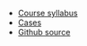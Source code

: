 - [Course syllabus](https://epogrebnyak.github.io/corporate-banking-course/syllabus/index.html)
- [Cases](https://epogrebnyak.github.io/corporate-banking-course/mdbook/book/index.html)
- [Github source](https://github.com/epogrebnyak/corporate-banking-course)

